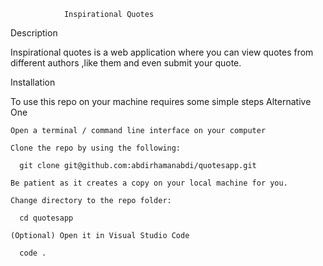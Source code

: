                 Inspirational Quotes
Description

Inspirational quotes is a web application where you can view quotes from different authors ,like them and even submit your quote.



Installation

To use this repo on your machine requires some simple steps
Alternative One

    Open a terminal / command line interface on your computer

    Clone the repo by using the following:

      git clone git@github.com:abdirhamanabdi/quotesapp.git

    Be patient as it creates a copy on your local machine for you.

    Change directory to the repo folder:

      cd quotesapp

    (Optional) Open it in Visual Studio Code

      code .

    
